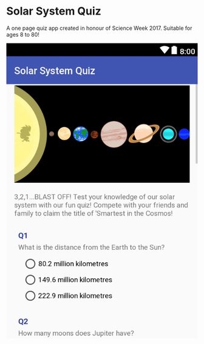 # Solar System Quiz

A one page quiz app created in honour of Science Week 2017. Suitable for ages 8 to 80!

![Screenshot of app](/app/src/main/res/drawable/screenshot.png?raw=true)